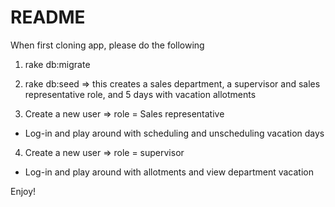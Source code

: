 # README

When first cloning app, please do the following

1) rake db:migrate

2) rake db:seed => this creates a sales department, a supervisor and sales representative role, and 5 days with vacation allotments

3) Create a new user => role = Sales representative
  * Log-in and play around with scheduling and unscheduling vacation days

4) Create a new user => role = supervisor
  * Log-in and play around with allotments and view department vacation

Enjoy!
